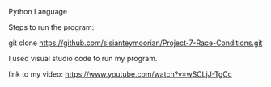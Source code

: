 Python Language

Steps to run the program:

git clone https://github.com/sisianteymoorian/Project-7-Race-Conditions.git

I used visual studio code to run my program.

link to my video: https://www.youtube.com/watch?v=wSCLjJ-TgCc
